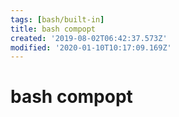 ```yaml
---
tags: [bash/built-in]
title: bash compopt
created: '2019-08-02T06:42:37.573Z'
modified: '2020-01-10T10:17:09.169Z'
---
```


# bash compopt
